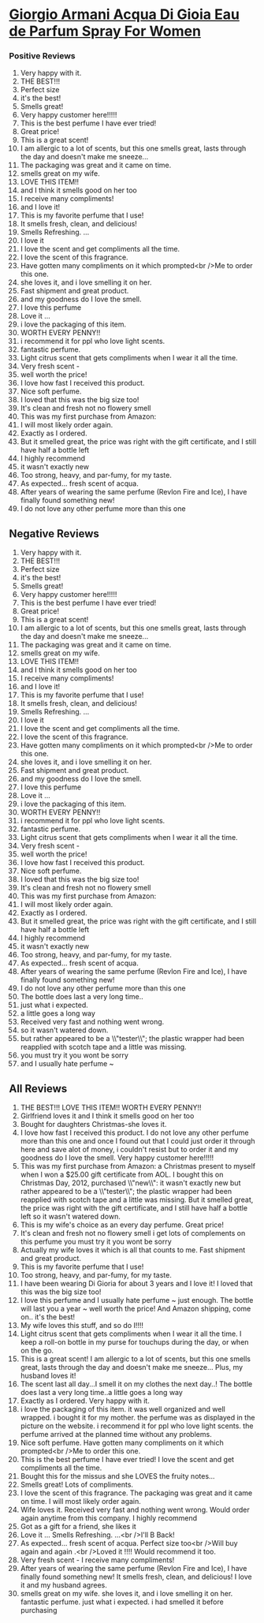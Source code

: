 # [Giorgio Armani Acqua Di Gioia Eau de Parfum Spray For Women](https://products.checkmycream.com/products/Giorgio-Armani-Acqua-Di-Gioia-Eau-de-Parfum-Spray-For-Women.html)

### Positive Reviews

<ol>
      <li>Very happy with it.</li>
      <li>THE BEST!!!</li>
      <li>Perfect size</li>
      <li>it&#x27;s the best!</li>
      <li>Smells great!  </li>
      <li>Very happy customer here!!!!!</li>
      <li>This is the best perfume I have ever tried!</li>
      <li>Great price!</li>
      <li>This is a great scent!  </li>
      <li>I am allergic to a lot of scents, but this one smells great, lasts through the day  and doesn&#x27;t make me sneeze...  </li>
      <li>The packaging was great and it came on time.</li>
      <li>smells great on my wife.  </li>
      <li>LOVE THIS ITEM!!</li>
      <li>and I think it smells good on her too</li>
      <li>I receive many compliments!</li>
      <li>and I love it!  </li>
      <li>This is my favorite perfume that I use!</li>
      <li>It smells fresh, clean, and delicious!  </li>
      <li>Smells Refreshing. ...</li>
      <li>I love it</li>
      <li>I love the scent and get compliments all the time.</li>
      <li>I love the scent of this fragrance.</li>
      <li>Have gotten many compliments on it which prompted&lt;br /&gt;Me to order this one.</li>
      <li>she loves it, and i love smelling it on her.</li>
      <li>Fast shipment and great product.</li>
      <li>and my goodness do I love the smell.</li>
      <li>I love this perfume</li>
      <li>Love it ...</li>
      <li>i love the packaging of this item.</li>
      <li>WORTH EVERY PENNY!!</li>
      <li>i recommend it for ppl who love light scents.</li>
      <li>fantastic perfume.  </li>
      <li>Light citrus scent that gets compliments when I wear it all the time.  </li>
      <li>Very fresh scent -</li>
      <li>well worth the price!  </li>
      <li>I love how fast I received this product.</li>
      <li>Nice soft perfume.</li>
      <li>I loved that this was the big size too!</li>
      <li>It&#x27;s clean and fresh not no flowery smell</li>
      <li>This was my first purchase from Amazon:  </li>
      <li>I will most likely order again.</li>
      <li>Exactly as I ordered.</li>
      <li>But it smelled great, the price was right with the gift certificate, and I still have half a bottle left</li>
      <li>I highly recommend</li>
      <li>it wasn&#x27;t exactly new</li>
      <li>Too strong, heavy,  and par-fumy, for my taste.</li>
      <li>As expected... fresh scent of acqua.</li>
      <li>After years of wearing the same perfume (Revlon Fire and Ice), I have finally found something new!  </li>
      <li>I do not love any other perfume more than this one</li>
</ol>


<h2>Negative Reviews</h2>
<ol>
<li> Very happy with it.</li>
<li> THE BEST!!!</li>
<li> Perfect size</li>
<li> it&#x27;s the best!</li>
<li> Smells great!  </li>
<li> Very happy customer here!!!!!</li>
<li> This is the best perfume I have ever tried!</li>
<li> Great price!</li>
<li> This is a great scent!  </li>
<li> I am allergic to a lot of scents, but this one smells great, lasts through the day  and doesn&#x27;t make me sneeze...  </li>
<li> The packaging was great and it came on time.</li>
<li> smells great on my wife.  </li>
<li> LOVE THIS ITEM!!</li>
<li> and I think it smells good on her too</li>
<li> I receive many compliments!</li>
<li> and I love it!  </li>
<li> This is my favorite perfume that I use!</li>
<li> It smells fresh, clean, and delicious!  </li>
<li> Smells Refreshing. ...</li>
<li> I love it</li>
<li> I love the scent and get compliments all the time.</li>
<li> I love the scent of this fragrance.</li>
<li> Have gotten many compliments on it which prompted&lt;br /&gt;Me to order this one.</li>
<li> she loves it, and i love smelling it on her.</li>
<li> Fast shipment and great product.</li>
<li> and my goodness do I love the smell.</li>
<li> I love this perfume</li>
<li> Love it ...</li>
<li> i love the packaging of this item.</li>
<li> WORTH EVERY PENNY!!</li>
<li> i recommend it for ppl who love light scents.</li>
<li> fantastic perfume.  </li>
<li> Light citrus scent that gets compliments when I wear it all the time.  </li>
<li> Very fresh scent -</li>
<li> well worth the price!  </li>
<li> I love how fast I received this product.</li>
<li> Nice soft perfume.</li>
<li> I loved that this was the big size too!</li>
<li> It&#x27;s clean and fresh not no flowery smell</li>
<li> This was my first purchase from Amazon:  </li>
<li> I will most likely order again.</li>
<li> Exactly as I ordered.</li>
<li> But it smelled great, the price was right with the gift certificate, and I still have half a bottle left</li>
<li> I highly recommend</li>
<li> it wasn&#x27;t exactly new</li>
<li> Too strong, heavy,  and par-fumy, for my taste.</li>
<li> As expected... fresh scent of acqua.</li>
<li> After years of wearing the same perfume (Revlon Fire and Ice), I have finally found something new!  </li>
<li> I do not love any other perfume more than this one</li>
<li> The bottle does last a very long time..</li>
<li> just what i expected.  </li>
<li> a little goes a long way</li>
<li> Received very fast and nothing went wrong.</li>
<li> so it wasn&#x27;t watered down.</li>
<li> but rather appeared to be a \\&quot;tester\\&quot;;  the plastic wrapper had been reapplied with scotch tape and a little was missing.  </li>
<li> you must try it you wont be sorry</li>
<li> and I usually hate perfume ~</li>
</ol>

<h2>All Reviews</h2>

<ol>
    <li> THE BEST!!! LOVE THIS ITEM!! WORTH EVERY PENNY!!</li>
    <li> Girlfriend loves it and I think it smells good on her too</li>
    <li> Bought for daughters Christmas-she loves it.</li>
    <li> I love how fast I received this product. I do not love any other perfume more than this one and once I found out that I could just order it through here and save alot of money, i couldn&#x27;t resist but to order it and my goodness do I love the smell. Very happy customer here!!!!!</li>
    <li> This was my first purchase from Amazon:  a Christmas present to myself when I won a  $25.00 gift certificate from AOL.  I bought this on Christmas Day, 2012, purchased \\&quot;new\\&quot;:  it wasn&#x27;t exactly new but rather appeared to be a \\&quot;tester\\&quot;;  the plastic wrapper had been reapplied with scotch tape and a little was missing.  But it smelled great, the price was right with the gift certificate, and I still have half a bottle left so it wasn&#x27;t watered down.</li>
    <li> This is my wife&#x27;s choice as an every day perfume.  Great price!</li>
    <li> It&#x27;s clean and fresh not no flowery smell i get lots of complements on this perfume you must try it you wont be sorry</li>
    <li> Actually my wife loves it which is all that counts to me.  Fast shipment and great product.</li>
    <li> This is my favorite perfume that I use!</li>
    <li> Too strong, heavy,  and par-fumy, for my taste.</li>
    <li> I have been wearing Di Gioria for about 3 years and I love it!  I loved that this was the big size too!</li>
    <li> I love this perfume and I usually hate perfume ~ just enough.  The bottle will last you a year ~ well worth the price!  And Amazon shipping, come on.. it&#x27;s the best!</li>
    <li> My wife loves this stuff, and so do I!!!!</li>
    <li> Light citrus scent that gets compliments when I wear it all the time.  I keep a roll-on bottle in my purse for touchups during the day, or when on the go.</li>
    <li> This is a great scent!  I am allergic to a lot of scents, but this one smells great, lasts through the day  and doesn&#x27;t make me sneeze...  Plus, my husband loves it!</li>
    <li> The scent last all day...I smell it on my clothes the next day..! The bottle does last a very long time..a little goes a long way</li>
    <li> Exactly as I ordered. Very happy with it.</li>
    <li> i love the packaging of this item. it was well organized and well wrapped. i bought it for my mother. the perfume was as displayed in the picture on the website. i recommend it for ppl who love light scents. the perfume arrived at the planned time without any problems.</li>
    <li> Nice soft perfume. Have gotten many compliments on it which prompted&lt;br /&gt;Me to order this one.</li>
    <li> This is the best perfume I have ever tried! I love the scent and get compliments all the time.</li>
    <li> Bought this for the missus and she LOVES the fruity notes...</li>
    <li> Smells great!  Lots of compliments.</li>
    <li> I love the scent of this fragrance. The packaging was great and it came on time. I will most likely order again.</li>
    <li> Wife loves it. Received very fast and nothing went wrong. Would order again anytime from this company. I highly recommend</li>
    <li> Got as a gift for a friend, she likes it</li>
    <li> Love it ... Smells Refreshing. ...&lt;br /&gt;I&#x27;ll B Back!</li>
    <li> As expected... fresh scent of acqua. Perfect size too&lt;br /&gt;Will buy again and again .&lt;br /&gt;Loved it !!!! Would recommend it too.</li>
    <li> Very fresh scent - I receive many compliments!</li>
    <li> After years of wearing the same perfume (Revlon Fire and Ice), I have finally found something new!  It smells fresh, clean, and delicious!  I love it and my husband agrees.</li>
    <li> smells great on my wife.  she loves it, and i love smelling it on her. fantastic perfume.  just what i expected.  i had smelled it before purchasing</li>
</ol>




